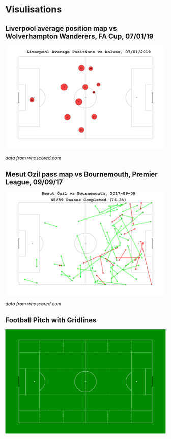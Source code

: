 Visulisations
=

Liverpool average position map vs Wolverhampton Wanderers, FA Cup, 07/01/19
--------------------------------------------------------------------------

![](https://github.com/TimHoare/football/blob/master/visualisations/LiverpoolAvgPositionMap.png)

*data from whoscored.com*


Mesut Ozil pass map vs Bournemouth, Premier League, 09/09/17
---------------------------------------------------------------

![](https://github.com/TimHoare/football/blob/master/visualisations/Ozil%20passmap.png)

*data from whoscored.com*

Football Pitch with Gridlines
-------------------------------

![](https://github.com/TimHoare/football/blob/master/visualisations/pitch.png)

